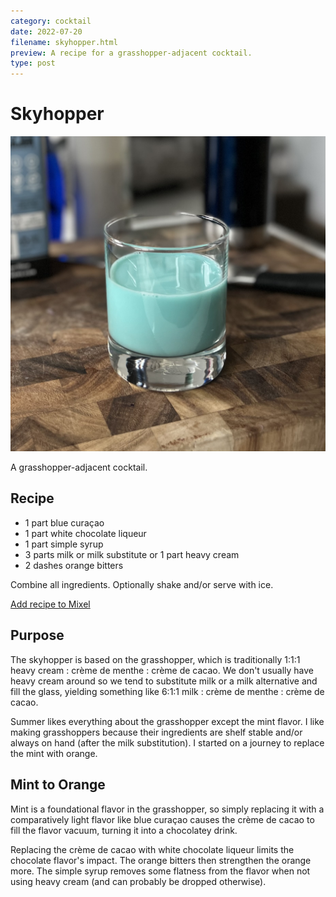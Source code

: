 ```yaml
---
category: cocktail
date: 2022-07-20
filename: skyhopper.html
preview: A recipe for a grasshopper-adjacent cocktail.
type: post
---
```


# Skyhopper

![Photo of a pale blue drink.](/img/skyhopper-smallglass.JPEG)

A grasshopper-adjacent cocktail.

## Recipe

- 1 part blue curaçao
- 1 part white chocolate liqueur
- 1 part simple syrup
- 3 parts milk or milk substitute or 1 part heavy cream
- 2 dashes orange bitters

Combine all ingredients. Optionally shake and/or serve with ice.

[Add recipe to Mixel](https://links.mixelcocktails.com/Fjf3)

## Purpose

The skyhopper is based on the grasshopper, which is traditionally 1:1:1 heavy
cream : crème de menthe : crème de cacao. We don't usually have heavy cream
around so we tend to substitute milk or a milk alternative and fill the glass,
yielding something like 6:1:1 milk : crème de menthe : crème de cacao.

Summer likes everything about the grasshopper except the mint flavor. I like
making grasshoppers because their ingredients are shelf stable and/or always on
hand (after the milk substitution). I started on a journey to replace the mint
with orange.

## Mint to Orange

Mint is a foundational flavor in the grasshopper, so simply replacing it with a
comparatively light flavor like blue curaçao causes the crème de cacao to fill
the flavor vacuum, turning it into a chocolatey drink.

Replacing the crème de cacao with white chocolate liqueur limits the chocolate
flavor's impact. The orange bitters then strengthen the orange more. The simple
syrup removes some flatness from the flavor when not using heavy cream (and can
probably be dropped otherwise).
